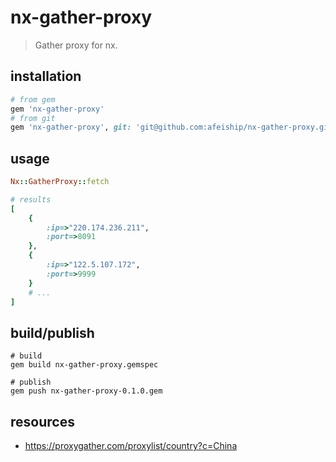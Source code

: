 # nx-gather-proxy
> Gather proxy for nx.

## installation
```rb
# from gem
gem 'nx-gather-proxy'
# from git
gem 'nx-gather-proxy', git: 'git@github.com:afeiship/nx-gather-proxy.git'
```

## usage
```rb
Nx::GatherProxy::fetch

# results
[
    {
        :ip=>"220.174.236.211", 
        :port=>8091
    }, 
    {
        :ip=>"122.5.107.172", 
        :port=>9999
    }
    # ...
]
```

## build/publish
```shell
# build
gem build nx-gather-proxy.gemspec

# publish
gem push nx-gather-proxy-0.1.0.gem
```

## resources
- https://proxygather.com/proxylist/country?c=China